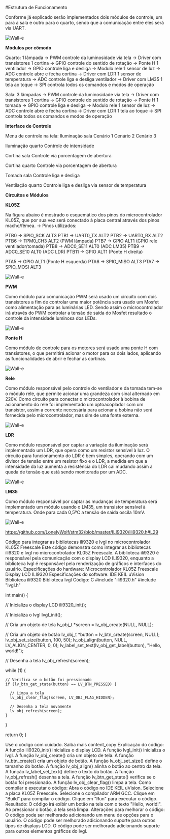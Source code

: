 #Estrutura de Funcionamento 

Conforme já explicado serão implementados dois módulos de controle, um para a sala e outro para o quarto, sendo que a comunicação entre eles será via UART. 

![Wall-e](img/diagramaBlocos.PNG)

**Módulos por cômodo** 

Quarto:
1 lâmpada → PWM controle da luminosidade via tela → Driver com transistores
1 cortina → GPIO controle do sentido de rotação → Ponte H
1 ventilador → GPIO controle liga e desliga → Modulo rele 
1 sensor de luz → ADC controle abre e fecha cortina → Driver com LDR
1 sensor de temperatura → ADC controle liga e desliga ventilador → Driver com LM35
1 tela ao toque → SPI controla todos os comandos e modos de operação 

Sala: 
3 lâmpadas → PWM controle da luminosidade via tela → Driver com transistores
1 cortina → GPIO controle do sentido de rotação → Ponte H
1 tomada → GPIO controle liga e desliga → Modulo rele 
1 sensor de luz → ADC controle abre e fecha cortina → Driver com LDR
1 tela ao toque → SPI controla todos os comandos e modos de operação 

**Interface de Controle**

Menu de controle na tela:
Iluminação sala
Cenário 1 
Cenário 2
Cenário 3 

Iluminação quarto
Controle de intensidade

Cortina sala
Controle via porcentagem de abertura

Cortina quarto
Controle via porcentagem de abertura 

Tomada sala
Controle liga e desliga

Ventilação quarto
Controle liga e desliga via sensor de temperatura


**Circuitos e Módulos**


**KL05Z**

Na figura abaixo é mostrado o esquemático dos pinos do microcontrolador KL05Z, que por sua vez será conectado à placa central através dos pinos macho/fêmea. 
-> Pinos utilizados:

PTB0 -> SPIO_SCK ALT3
PTB1 → UART0_TX ALT2 
PTB2 → UART0_RX ALT2
PTB6 -> TPM0_CH3 ALT2   (PWM lâmpada)
PTB7 -> GPIO ALT1             (GPIO rele ventilador/tomada)
PTB8 → ADC0_SE11 ALT0 (ADC LM35)
PTB9 → ADC0_SE10 ALT0 (ADC LDR)
PTB11 -> GPIO ALT1 (Ponte H direita) 

PTA5 -> GPIO ALT1 (Ponte H esquerda)
PTA6 -> SPIO_MISO ALT3
PTA7 -> SPIO_MOSI ALT3 



![Wall-e](img/kl05z.PNG)



**PWM**

Como módulo para comunicação PWM será usado um circuito com dois transistores a fim de controlar uma maior potência será usado um Mosfet como alimentação para as luminárias LED. Sendo assim o microcontrolador irá através do PWM controlar a tensão de saída do Mosfet resultado o controle da intensidade luminosa dos LEDs. 

![Wall-e](img/pwm.PNG)

**Ponte H**

Como módulo de controle para os motores será usado uma ponte H com transistores, o que permitirá acionar o motor para os dois lados, aplicando as funcionalidades de abrir e fechar as cortinas. 

![Wall-e](img/ponteH.PNG)

**Rele**

Como módulo responsável pelo controle do ventilador e da tomada tem-se o módulo rele, que permite acionar uma grandeza com sinal alternado em 220V. Como circuito para conectar o microcontrolador à bobina de acionamento do rele foi implementado um optoacoplador com um transistor, assim a corrente necessária para acionar a bobina não será fornecida pelo microcontrolador, mas sim de uma fonte externa. 


![Wall-e](img/rele.PNG)

**LDR**

Como módulo responsável por captar a variação da iluminação será implementado um LDR, que opera como um resistor sensível à luz. O circuito para funcionamento do LDR é bem simples, operando com um divisor de tensão entre um resistor fixo e o LDR, a medida em que a intensidade da luz aumenta a resistência do LDR cai mudando assim a queda de tensão que está sendo monitorada por um ADC. 

![Wall-e](img/ldr.PNG)

**LM35**

Como módulo responsável por captar as mudanças de temperatura será implementado um módulo usando o LM35, um transistor sensível à temperatura. Onde para cada 0,5ºC a tensão de saída oscila 10mV. 


![Wall-e](img/lm35.PNG)





https://github.com/LonelyWolf/stm32/blob/master/ILI9320/ili9320.h#L29


Código para integrar as bibliotecas ili9320 e lvgl no microcontrolador KL05Z Freescale
Este código demonstra como integrar as bibliotecas ili9320 e lvgl no microcontrolador KL05Z Freescale. A biblioteca ili9320 é responsável pela comunicação com o display LCD ILI9320, enquanto a biblioteca lvgl é responsável pela renderização de gráficos e interfaces do usuário.
Especificações do hardware:
Microcontrolador KL05Z Freescale
Display LCD ILI9320
Especificações do software:
IDE KEIL uVision
Biblioteca ili9320
Biblioteca lvgl
Código:
C
#include "ili9320.h"
#include "lvgl.h"

int main() {

  // Inicializa o display LCD
  ili9320_init();

  // Inicializa o lvgl
  lvgl_init();

  // Cria um objeto de tela
  lv_obj_t *screen = lv_obj_create(NULL, NULL);

  // Cria um objeto de botão
  lv_obj_t *button = lv_btn_create(screen, NULL);
  lv_obj_set_size(button, 100, 50);
  lv_obj_align(button, NULL, LV_ALIGN_CENTER, 0, 0);
  lv_label_set_text(lv_obj_get_label(button), "Hello, world!");

  // Desenha a tela
  lv_obj_refresh(screen);

  while (1) {

    // Verifica se o botão foi pressionado
    if (lv_btn_get_state(button) == LV_BTN_PRESSED) {

      // Limpa a tela
      lv_obj_clear_flag(screen, LV_OBJ_FLAG_HIDDEN);

      // Desenha a tela novamente
      lv_obj_refresh(screen);
    }
  }

  return 0;
}

Use o código com cuidado. Saiba mais
content_copy
Explicação do código:
A função ili9320_init() inicializa o display LCD.
A função lvgl_init() inicializa o lvgl.
A função lv_obj_create() cria um objeto de tela.
A função lv_btn_create() cria um objeto de botão.
A função lv_obj_set_size() define o tamanho do botão.
A função lv_obj_align() alinha o botão ao centro da tela.
A função lv_label_set_text() define o texto do botão.
A função lv_obj_refresh() desenha a tela.
A função lv_btn_get_state() verifica se o botão foi pressionado.
A função lv_obj_clear_flag() limpa a tela.
Como compilar e executar o código:
Abra o código no IDE KEIL uVision.
Selecione a placa KL05Z Freescale.
Selecione o compilador ARM GCC.
Clique em "Build" para compilar o código.
Clique em "Run" para executar o código.
Resultado:
O código irá exibir um botão na tela com o texto "Hello, world!". Ao pressionar o botão, a tela será limpa.
Alterações para melhorar o código:
O código pode ser melhorado adicionando um menu de opções para o usuário.
O código pode ser melhorado adicionando suporte para outros tipos de displays LCD.
O código pode ser melhorado adicionando suporte para outros elementos gráficos do lvgl.
